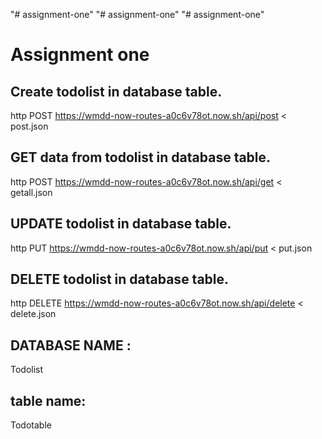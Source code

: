 "# assignment-one" 
"# assignment-one" 
"# assignment-one" 

# Assignment one

## Create todolist in database table.

http POST https://wmdd-now-routes-a0c6v78ot.now.sh/api/post < post.json


## GET data from todolist in database table.

http POST https://wmdd-now-routes-a0c6v78ot.now.sh/api/get < getall.json

## UPDATE todolist in database table.

http PUT https://wmdd-now-routes-a0c6v78ot.now.sh/api/put < put.json

## DELETE todolist in database table.

http DELETE https://wmdd-now-routes-a0c6v78ot.now.sh/api/delete < delete.json


## DATABASE NAME :

Todolist

## table name:

Todotable

